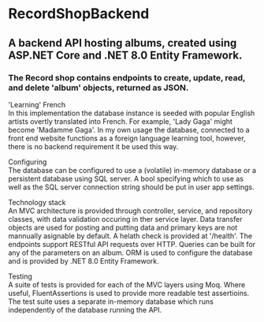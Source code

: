# RecordShopBackend
## A backend API hosting albums, created using  ASP.NET Core and .NET 8.0 Entity Framework.
### The Record shop contains endpoints to create, update, read, and delete 'album' objects, returned as JSON.

'Learning' French<br/>
In this implementation the database instance is seeded with popular English artists overtly translated into French. For example, 'Lady Gaga' might become 'Madamme Gaga'. In my own usage the database, connected to a front end website functions as a foreign language learning tool, however, there is no backend requirement it be used this way.

Configuring<br/>
The database can be configured to use a (volatile) in-memory database or a persistent database using SQL server. A bool specifying which to use as well as the SQL server connection string should be put in user app settings.

Technology stack<br/>
An MVC architecture is provided through controller, service, and repository classes, with data validation occuring in ther service layer. Data transfer objects are used for posting and putting data and primary keys are not mannually asignable by default. A helath check is provided at '/health'. The endpoints support RESTful API requests over HTTP. Queries can be built for any of the parameters on an album. ORM is used to configure the database and is provided by .NET 8.0 Entity Framework. 

Testing<br/>
A suite of tests is provided for each of the MVC layers using Moq. Where useful, FluentAssertions is used to provide more readable test assertioins. The test suite uses a separate in-memory database which runs independently of the database running the API.

